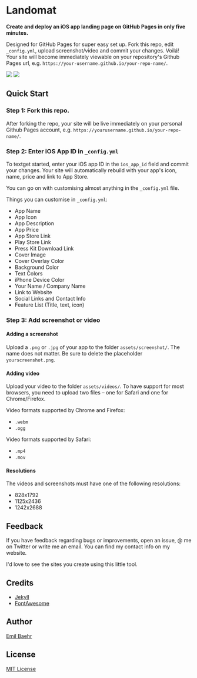 # Landomat
**Create and deploy an iOS app landing page on GitHub Pages in only five minutes.**

Designed for GitHub Pages for super easy set up. Fork this repo, edit `_config.yml`, upload screenshot/video and commit your changes. Voilá! Your site will become immediately viewable on your repository's Github Pages url, e.g. `https://your-username.github.io/your-repo-name/`.

![](https://www.dropbox.com/s/s0a2my508ztnywl/slor.png?dl=1)
![](https://www.dropbox.com/s/v6k48115owe0mfv/jayson.png?dl=1)

## Quick Start

### Step 1: Fork this repo.
After forking the repo, your site will be live immediately on your personal Github Pages account, e.g. `https://yourusername.github.io/your-repo-name/`.

### Step 2: Enter iOS App ID in `_config.yml`
To textget started, enter your iOS app ID in the `ios_app_id` field and commit your changes. Your site will automatically rebuild with your app's icon, name, price and link to App Store.

You can go on with customising almost anything in the `_config.yml` file. 

Things you can customise in `_config.yml`:
- App Name
- App Icon
- App Description
- App Price
- App Store Link
- Play Store Link
- Press Kit Download Link
- Cover Image
- Cover Overlay Color
- Background Color
- Text Colors
- iPhone Device Color
- Your Name / Company Name
- Link to Website
- Social Links and Contact Info
- Feature List (Title, text, icon)

### Step 3: Add screenshot or video

#### Adding a screenshot
Upload a `.png` or `.jpg` of your app to the folder `assets/screenshot/`. The name does not matter. Be sure to delete the placeholder `yourscreenshot.png`.

#### Adding video
Upload your video to the folder `assets/videos/`. To have support for most browsers, you need to upload two files – one for Safari and one for Chrome/Firefox.

Video formats supported by Chrome and Firefox:
- `.webm`
- `.ogg`

Video formats supported by Safari:
- `.mp4`
- `.mov`

#### Resolutions
The videos and screenshots must have one of the following resolutions:
- 828x1792
- 1125x2436
- 1242x2688


## Feedback
If you have feedback regarding bugs or improvements, open an issue, @ me on Twitter or write me an email. You can find my contact info on my website.

I'd love to see the sites you create using this little tool.

## Credits
- [Jekyll](https://github.com/jekyll/jekyll)
- [FontAwesome](https://fortawesome.github.io/Font-Awesome/)

## Author
[Emil Baehr](https://emilbaehr.com/)

## License
[MIT License](LICENSE)
